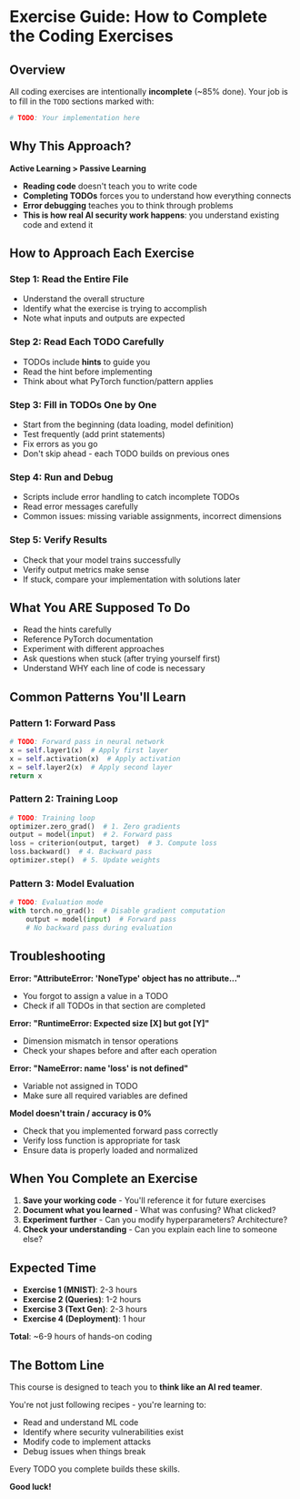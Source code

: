 # Exercise Guide: How to Complete the Coding Exercises

## Overview

All coding exercises are intentionally **incomplete** (~85% done). Your job is to fill in the `TODO` sections marked with:

```python
# TODO: Your implementation here
```

## Why This Approach?

**Active Learning > Passive Learning**

- **Reading code** doesn't teach you to write code
- **Completing TODOs** forces you to understand how everything connects
- **Error debugging** teaches you to think through problems
- **This is how real AI security work happens**: you understand existing code and extend it

## How to Approach Each Exercise

### Step 1: Read the Entire File
- Understand the overall structure
- Identify what the exercise is trying to accomplish
- Note what inputs and outputs are expected

### Step 2: Read Each TODO Carefully
- TODOs include **hints** to guide you
- Read the hint before implementing
- Think about what PyTorch function/pattern applies

### Step 3: Fill in TODOs One by One
- Start from the beginning (data loading, model definition)
- Test frequently (add print statements)
- Fix errors as you go
- Don't skip ahead - each TODO builds on previous ones

### Step 4: Run and Debug
- Scripts include error handling to catch incomplete TODOs
- Read error messages carefully
- Common issues: missing variable assignments, incorrect dimensions

### Step 5: Verify Results
- Check that your model trains successfully
- Verify output metrics make sense
- If stuck, compare your implementation with solutions later

## What You ARE Supposed To Do

- Read the hints carefully
- Reference PyTorch documentation
- Experiment with different approaches
- Ask questions when stuck (after trying yourself first)
- Understand WHY each line of code is necessary

## Common Patterns You'll Learn

### Pattern 1: Forward Pass
```python
# TODO: Forward pass in neural network
x = self.layer1(x)  # Apply first layer
x = self.activation(x)  # Apply activation
x = self.layer2(x)  # Apply second layer
return x
```

### Pattern 2: Training Loop
```python
# TODO: Training loop
optimizer.zero_grad()  # 1. Zero gradients
output = model(input)  # 2. Forward pass
loss = criterion(output, target)  # 3. Compute loss
loss.backward()  # 4. Backward pass
optimizer.step()  # 5. Update weights
```

### Pattern 3: Model Evaluation
```python
# TODO: Evaluation mode
with torch.no_grad():  # Disable gradient computation
    output = model(input)  # Forward pass
    # No backward pass during evaluation
```

## Troubleshooting

**Error: "AttributeError: 'NoneType' object has no attribute..."**
- You forgot to assign a value in a TODO
- Check if all TODOs in that section are completed

**Error: "RuntimeError: Expected size [X] but got [Y]"**
- Dimension mismatch in tensor operations
- Check your shapes before and after each operation

**Error: "NameError: name 'loss' is not defined"**
- Variable not assigned in TODO
- Make sure all required variables are defined

**Model doesn't train / accuracy is 0%**
- Check that you implemented forward pass correctly
- Verify loss function is appropriate for task
- Ensure data is properly loaded and normalized

## When You Complete an Exercise

1. **Save your working code** - You'll reference it for future exercises
2. **Document what you learned** - What was confusing? What clicked?
3. **Experiment further** - Can you modify hyperparameters? Architecture?
4. **Check your understanding** - Can you explain each line to someone else?

## Expected Time

- **Exercise 1 (MNIST)**: 2-3 hours
- **Exercise 2 (Queries)**: 1-2 hours  
- **Exercise 3 (Text Gen)**: 2-3 hours
- **Exercise 4 (Deployment)**: 1 hour

**Total**: ~6-9 hours of hands-on coding

## The Bottom Line

This course is designed to teach you to **think like an AI red teamer**.

You're not just following recipes - you're learning to:
- Read and understand ML code
- Identify where security vulnerabilities exist
- Modify code to implement attacks
- Debug issues when things break

Every TODO you complete builds these skills.

**Good luck!**
